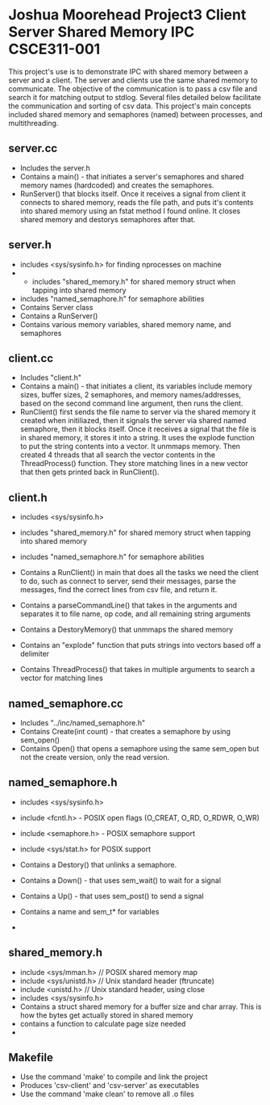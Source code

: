 # Joshua Moorehead Project3 Client Server Shared Memory IPC CSCE311-001

This project's use is to demonstrate IPC with shared memory between a server and a client. The server and clients use the same shared memory to communicate. The objective of the communication is to pass a csv file and search it for matching output to stdlog. Several files detailed below facilitate the communication and sorting of csv data. This project's main concepts included shared memory and semaphores (named) between processes, and multithreading. 

## server.cc

- Includes the server.h 
- Contains a main() - that initiates a server's semaphores and shared memory names (hardcoded) and creates the semaphores. 
- RunServer() that blocks itself. Once it receives a signal from client it connects to shared memory, reads the file path, and puts it's contents into shared memory using an fstat method I found online. It closes shared memory and destorys semaphores after that. 

## server.h
 
- includes <sys/sysinfo.h> for finding nprocesses on machine
- - includes "shared_memory.h" for shared memory struct when tapping into shared memory
- includes "named_semaphore.h" for semaphore abilities 
- Contains Server class
- Contains a RunServer()  
- Contains various memory variables, shared memory name, and semaphores

## client.cc

- Includes "client.h"
- Contains a main() - that initiates a client, its variables include memory sizes, buffer sizes, 2 semaphores, and memory names/addresses, based on the second command line argument, then runs the client. 
- RunClient() first sends the file name to server via the shared memory it created when initiliazed, then it signals the server via shared named semaphore, then it blocks itself. Once it receives a signal that the file is in shared memory, it stores it into a string. It uses the explode function to put the string contents into a vector. It unmmaps memory. Then created 4 threads that all search the vector contents in the ThreadProcess() function. They store matching lines in a new vector that then gets printed back in RunClient(). 


## client.h

- includes <sys/sysinfo.h> 
- includes "shared_memory.h" for shared memory struct when tapping into shared memory
- includes "named_semaphore.h" for semaphore abilities 

- Contains a RunClient() in main that does all the tasks we need the client to do, such as connect to server, send their messages, parse the messages, find the correct lines from csv file, and return it. 
- Contains a parseCommandLine() that takes in the arguments and separates it to file name, op code, and all remaining string arguments
- Contains a DestoryMemory() that unmmaps the shared memory
- Contains an "explode" function that puts strings into vectors based off a delimiter
- Contains ThreadProcess() that takes in multiple arguments to search a vector for matching lines

## named_semaphore.cc

- Includes "../inc/named_semaphore.h"
- Contains Create(int count) - that creates a semaphore by using sem_open()
- Contains Open() that opens a semaphore using the same sem_open but not the create version, only the read version. 


## named_semaphore.h

- includes <sys/sysinfo.h> 
- include <fcntl.h> - POSIX open flags (O_CREAT, O_RD, O_RDWR, O_WR)
- include <semaphore.h>  - POSIX semaphore support
- include <sys/stat.h>  for POSIX support

- Contains a Destory() that unlinks a semaphore.
- Contains a Down() - that uses sem_wait() to wait for a signal
- Contains a Up() - that uses sem_post() to send a signal
- Contains a name and sem_t* for variables

- 

## shared_memory.h

- include <sys/mman.h>  // POSIX shared memory map
- include <sys/unistd.h>  // Unix standard header (ftruncate)
- include <unistd.h>  // Unix standard header, using close
- includes <sys/sysinfo.h> 
- Contains a struct shared memory for a buffer size and char array. This is how the bytes get actually stored in shared memory
- contains a function to calculate page size needed
- 
## Makefile

- Use the command 'make' to compile and link the project
- Produces 'csv-client' and 'csv-server' as executables 
- Use the command 'make clean' to remove all .o files